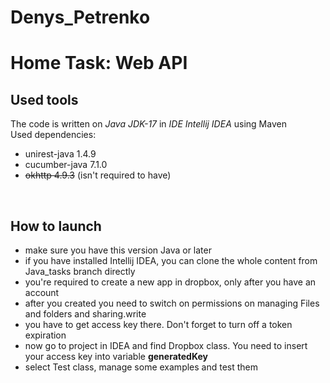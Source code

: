 # Denys_Petrenko
# Home Task: Web API

## Used tools
The code is written on _Java JDK-17_ in _IDE Intellij IDEA_ using Maven
<br>
Used dependencies:
- unirest-java 1.4.9
- cucumber-java 7.1.0
- ~~okhttp 4.9.3~~ (isn't required to have)
<br>

## How to launch
- make sure you have this version Java or later
- if you have installed Intellij IDEA, you can clone the whole content from Java_tasks branch directly
- you're required to create a new app in dropbox, only after you have an account
- after you created you need to switch on permissions on managing Files and folders and sharing.write
- you have to get access key there. Don't forget to turn off a token expiration
- now go to project in IDEA and find Dropbox class. You need to insert your access key into variable **generatedKey**
- select Test class, manage some examples and test them
<br>
